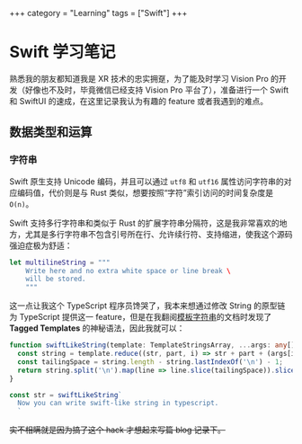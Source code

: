 +++
category = "Learning"
tags = ["Swift"]
+++
# Swift 学习笔记
熟悉我的朋友都知道我是 XR 技术的忠实拥趸，为了能及时学习 Vision Pro 的开发（好像也不及时，毕竟微信已经支持 Vision Pro 平台了），准备进行一个 Swift 和 SwiftUI 的速成，在这里记录我认为有趣的 feature 或者我遇到的难点。

## 数据类型和运算
### 字符串
Swift 原生支持 Unicode 编码，并且可以通过 `utf8` 和 `utf16` 属性访问字符串的对应编码值，代价则是与 Rust 类似，想要按照“字符”索引访问的时间复杂度是 `O(n)`。

Swift 支持多行字符串和类似于 Rust 的扩展字符串分隔符，这是我非常喜欢的地方，尤其是多行字符串不包含引号所在行、允许续行符、支持缩进，使我这个源码强迫症极为舒适：
```swift
let multilineString = """
    Write here and no extra white space or line break \
    will be stored.
    """
```

这一点让我这个 TypeScript 程序员馋哭了，我本来想通过修改 String 的原型链为 TypeScript 提供这一 feature，但是在我翻阅[模板字符串](https://developer.mozilla.org/en-US/docs/Web/JavaScript/Reference/Template_literals#tagged_templates)的文档时发现了 **Tagged Templates** 的神秘语法，因此我就可以：
```typescript
function swiftLikeString(template: TemplateStringsArray, ...args: any[]) {
  const string = template.reduce((str, part, i) => str + part + (args[i] ?? '').toString(), '');
  const tailingSpace = string.length - string.lastIndexOf('\n') - 1;
  return string.split('\n').map(line => line.slice(tailingSpace)).slice(1, -1).join('\n');
}

const str = swiftLikeString`
  Now you can write swift-like string in typescript.
  `
```

~~实不相瞒就是因为搞了这个 hack 才想起来写篇 blog 记录下。~~
